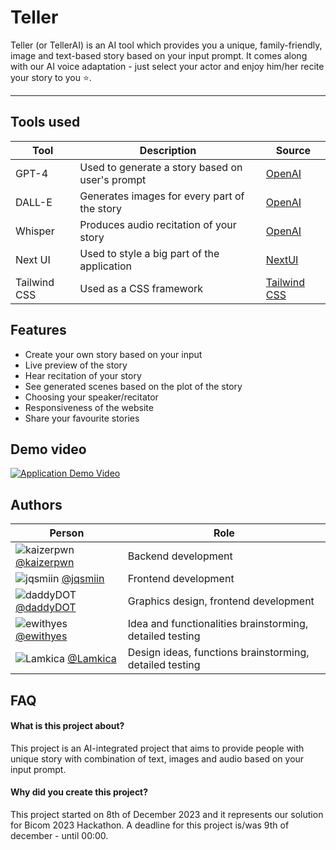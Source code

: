 
# Teller 

Teller (or TellerAI) is an AI tool which provides you a unique, family-friendly, image and text-based story based on your input prompt. It comes along with our AI voice adaptation - just select your actor and enjoy him/her recite your story to you ⭐.

---

## Tools used

| Tool | Description | Source |
|---|---|---|
| GPT-4  | Used to generate a story based on user's prompt | [OpenAI](https://openai.com/) |  
| DALL-E  |  Generates images for every part of the story | [OpenAI](https://openai.com/) |
| Whisper  |  Produces audio recitation of your story  | [OpenAI](https://openai.com/)  |
| Next UI  |  Used to style a big part of the application  | [NextUI](https://nextui.org/)  |
| Tailwind CSS |  Used as a CSS framework  | [Tailwind CSS](https://tailwindcss.com/)  |




## Features

- Create your own story based on your input
- Live preview of the story
- Hear recitation of your story
- See generated scenes based on the plot of the story
- Choosing your speaker/recitator
- Responsiveness of the website
- Share your favourite stories
## Demo video

[![Application Demo Video](https://github.com/kaizerpwn/teller-ai/assets/70588174/549007cd-1dfe-48ab-a264-4af239de09d7)](https://youtu.be/aMFEpCQLuOA)



## Authors


| Person | Role |
|---|---|
| ![kaizerpwn](https://images.weserv.nl/?url=avatars.githubusercontent.com/u/70588174?v=4&h=30&w=30&fit=cover&mask=circle&maxage=7d) [@kaizerpwn](https://www.github.com/kaizerpwn) | Backend development |
| ![jqsmiin](https://images.weserv.nl/?url=avatars.githubusercontent.com/u/86678700?v=4&h=30&w=30&fit=cover&mask=circle&maxage=7d) [@jqsmiin](https://www.github.com/jqsmiin) | Frontend development |
| ![daddyDOT](https://images.weserv.nl/?url=avatars.githubusercontent.com/u/65982671?v=4&h=30&w=30&fit=cover&mask=circle&maxage=7d) [@daddyDOT](https://www.github.com/daddyDOT) | Graphics design, frontend development |
| ![ewithyes](https://images.weserv.nl/?url=avatars.githubusercontent.com/u/126919038?v=4&h=30&w=30&fit=cover&mask=circle&maxage=7d) [@ewithyes](https://www.github.com/ewithyes) | Idea and functionalities brainstorming, detailed testing |
| ![Lamkica](https://images.weserv.nl/?url=avatars.githubusercontent.com/u/126958897?v=4&h=30&w=30&fit=cover&mask=circle&maxage=7d) [@Lamkica](https://www.github.com/Lamkica) | Design ideas, functions brainstorming, detailed testing|


## FAQ

#### What is this project about?

This project is an AI-integrated project that aims to provide people with unique story with combination of text, images and audio based on your input prompt.

#### Why did you create this project?

This project started on 8th of December 2023 and it represents our solution for Bicom 2023 Hackathon. A deadline for this project is/was 9th of december - until 00:00.

